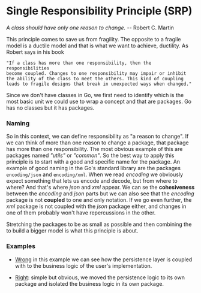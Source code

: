 # Single Responsibility Principle (SRP)

_A class should have only one reason to change._ -- Robert C. Martin

This principle comes to save us from fragility. The opposite to a fragile
model is a ductile model and that is what we want to achieve, ductility.
As Robert says in his book 

```text
"If a class has more than one responsibility, then the responsibilities 
become coupled. Changes to one responsibility may impair or inhibit 
the ability of the class to meet the others. This kind of coupling 
leads to fragile designs that break in unexpected ways when changed."
```

Since we don't have classes in Go, we first need to identify which
is the most basic unit we could use to wrap a concept and that are packages. 
Go has no classes but it has packages. 

### Naming
So in this context, we can define responsibility as "a reason to change". If
we can think of more than one reason to change a package, that package
has more than one responsibility. The most obvious example of this are
packages named _"utils"_ or _"common"_.
So the best way to apply this principle is to start with a good and specific
name for the package. An example of good naming in the Go's standard
library are the packages `encoding/json` and `encoding/xml`.
When we read _encoding_ we obviously expect something that lets us encode
and decode, but from where to where? 
And that's where _json_ and _xml_ appear. We can se the **cohesiveness** between
the _encoding_ and _json_ parts but we can also see that the _encoding_ package 
is not **coupled** to one and only notation. If we go even further, the _xml_ package
is not coupled with the _json_ package either, and changes in one of them probably won't
have repercussions in the other.

Stretching the packages to be as small as possible and then combining the to build 
a bigger model is what this principle is about.

### Examples

- [Wrong](https://github.com/gonzispina/go-solid/tree/master/S/wrong) in this example we can see how the persistence layer is coupled with 
to the business logic of the user's implementation. 

- [Right](https://github.com/gonzispina/go-solid/tree/master/S/right): simple but obvious, we moved the persistence logic to its
own package and isolated the business logic in its own package.